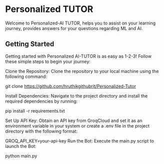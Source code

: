 
# Personalized TUTOR

Welcome to Personalized-AI TUTOR, helps you to assist on your learning journey, provides answers for your questions regarding ML and AI.





## Getting Started

Getting started with Personalized AI-TUTOR is as easy as 1-2-3! Follow these simple steps to begin your journey:

Clone the Repository: Clone the repository to your local machine using the following command:

git clone https://github.com/hruthikgithubrit/Personalized-Tutor

Install Dependencies: Navigate to the project directory and install the required dependencies by running:

pip install -r requirements.txt

Set Up API Key: Obtain an API key from GroqCloud and set it as an environment variable in your system or create a .env file in the project directory with the following format:

GROQ_API_KEY=your-api-key
Run the Bot: Execute the main.py script to launch the Bot:

python main.py
